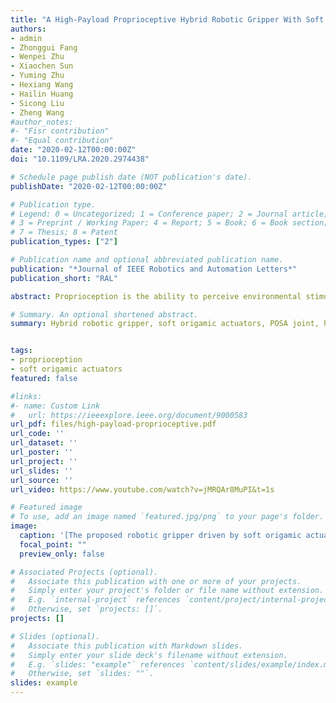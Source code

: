 ```yaml
---
title: "A High-Payload Proprioceptive Hybrid Robotic Gripper With Soft Origamic Actuators"
authors:
- admin
- Zhonggui Fang
- Wenpei Zhu
- Xiaochen Sun
- Yuming Zhu
- Hexiang Wang
- Hailin Huang
- Sicong Liu
- Zheng Wang
#author_notes:
#- "Fisr contribution"
#- "Equal contribution"
date: "2020-02-12T00:00:00Z"
doi: "10.1109/LRA.2020.2974438"

# Schedule page publish date (NOT publication's date).
publishDate: "2020-02-12T00:00:00Z"

# Publication type.
# Legend: 0 = Uncategorized; 1 = Conference paper; 2 = Journal article;
# 3 = Preprint / Working Paper; 4 = Report; 5 = Book; 6 = Book section;
# 7 = Thesis; 8 = Patent
publication_types: ["2"]

# Publication name and optional abbreviated publication name.
publication: "*Journal of IEEE Robotics and Automation Letters*"
publication_short: "RAL"

abstract: Proprioception is the ability to perceive environmental stimulations through internal sensory organs. Enabling proprioception is critical for robots to be aware of the environmental interactions and respond appropriately, particularly for high-payload grippers to ensure safety when handling delicate objects. State-of-the-art robotic grippers with soft actuators are typically equipped with pressure sensors for pneumatic regulation and control, but very few utilized them for proprioceptive purposes. This lack of environmental awareness was largely compensated by their inherent compliance and conformity, but also due to the generally limited force capabilities. Targeting at this gap, this work proposes a novel Proprioceptive Origamic Soft Actuator (POSA) joint, and a corresponding hybrid robotic gripper design with high-payload soft origamic actuators and rigid supporting frames, achieving up to 564.5 N actuator output force or 302.4 N finger gripping force at 150 kPa low pneumatic pressure and 3.2 kg self-weight. Despite the substantially higher force capability over state-of-the-art soft grippers, the proposed hybrid gripper could retain the excellent inherent compliance thanks to the novel soft origamic actuators. Moreover, a novel scheme of multi-actuator proprioception is proposed by only using the embedded pneumatic pressure sensors, to enable the hybrid gripper with environmental awareness, achieving real-time position and force estimations of errors at <= 1% and 5.6%, respectively. The principles, design, prototyping, and experiments of the proposed hybrid high-payload gripper were presented in this letter. Combining soft robotic compliance, high payload, and proprioception, the gripper could both hold a pealed grape and crack a walnut, with position and force signals being measured without requiring dedicated sensors.

# Summary. An optional shortened abstract.
summary: Hybrid robotic gripper, soft origamic actuators, POSA joint, higher force capability, proprioception.


tags:
- proprioception
- soft origamic actuators
featured: false

#links:
#- name: Custom Link
#   url: https://ieeexplore.ieee.org/document/9000583
url_pdf: files/high-payload-proprioceptive.pdf
url_code: ''
url_dataset: ''
url_poster: ''
url_project: ''
url_slides: ''
url_source: ''
url_video: https://www.youtube.com/watch?v=jMRQAr8MuPI&t=1s

# Featured image
# To use, add an image named `featured.jpg/png` to your page's folder.
image:
  caption: '[The proposed robotic gripper driven by soft origamic actuators](https://ieeexplore.ieee.org/document/9000583/figures#figures)'
  focal_point: ""
  preview_only: false

# Associated Projects (optional).
#   Associate this publication with one or more of your projects.
#   Simply enter your project's folder or file name without extension.
#   E.g. `internal-project` references `content/project/internal-project/index.md`.
#   Otherwise, set `projects: []`.
projects: []

# Slides (optional).
#   Associate this publication with Markdown slides.
#   Simply enter your slide deck's filename without extension.
#   E.g. `slides: "example"` references `content/slides/example/index.md`.
#   Otherwise, set `slides: ""`.
slides: example
---
```

<!-- {{< figure src="featured.png" title="The file structure of workplace" numbered="true" >}} -->
<!-- {{% alert note %}}
Click the *Cite* button above to demo the feature to enable visitors to import publication metadata into their reference management software.
{{% /alert %}}

{{% alert note %}}
Click the *Slides* button above to demo Academic's Markdown slides feature.
{{% /alert %}} -->

<!-- Supplementary notes can be added here, including [code and math](https://sourcethemes.com/academic/docs/writing-markdown-latex/). -->
